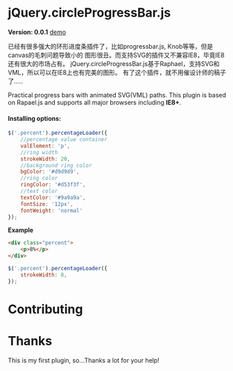 # jQuery.circleProgressBar.js

**Version: 0.0.1**
[demo](https://nav.vikibeta.com/)
<br>

已经有很多强大的环形进度条插件了，比如progressbar.js, Knob等等，但是canvas的毛刺问题导致小的
图形很丑。而支持SVG的插件又不兼容IE8，毕竟IE8还有很大的市场占有。
jQuery.circleProgressBar.js基于Raphael，支持SVG和VML，所以可以在IE8上也有完美的图形。
有了这个插件，就不用催设计师的稿子了.....

Practical progress bars with animated SVG(VML) paths.
This plugin is based on Rapael.js and supports all major browsers including **IE8+**.
#### Installing options:

```javascript
$('.percent').percentageLoader({
    //percentage value container
    valElement: 'p',
    //ring width
    strokeWidth: 20,
    //background ring color
    bgColor: '#d9d9d9',
    //ring color
    ringColor: '#d53f3f',
    //text color
    textColor: '#9a9a9a',
    fontSize: '12px',
    fontWeight: 'normal'
});
```

**Example**

```html
<div class="percent">
    <p>8%</p>
</div>
```

```javascript
$('.percent').percentageLoader({
    strokeWidth: 8,
});
```

# Contributing


# Thanks
This is my first plugin, so...Thanks a lot for your help!

